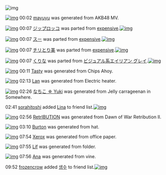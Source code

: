 ![img](http://gdrive-cdn.herokuapp.com/537b65a5bc09f0000721dda7/512px-barcode.png)

[![img](http://www.deviantsart.com/1dif51r.png)](http://www.barcodekanojo.com/kanojo/3192624/mayuyu) 00:02 [mayuyu](http://www.barcodekanojo.com/kanojo/3192624/mayuyu) was generated from AKB48 MV.

[![img](http://www.deviantsart.com/28p3t82.png)](http://www.barcodekanojo.com/kanojo/39170/%E3%82%B8%E3%83%83%E3%83%97%E3%83%AD%E3%83%83%E3%82%B3) 00:07 [ジップロッコ](http://www.barcodekanojo.com/kanojo/39170/%E3%82%B8%E3%83%83%E3%83%97%E3%83%AD%E3%83%83%E3%82%B3) was parted from [expensive](http://www.barcodekanojo.com/kanojo/39170/%E3%82%B8%E3%83%83%E3%83%97%E3%83%AD%E3%83%83%E3%82%B3).[![img](http://www.deviantsart.com/1s6rgc5.jpeg)](http://www.barcodekanojo.com/user/251588/expensive) 

[![img](http://www.deviantsart.com/1gcopfh.png)](http://www.barcodekanojo.com/kanojo/346391/%E3%82%B9%E3%83%BC) 00:07 [スー](http://www.barcodekanojo.com/kanojo/346391/%E3%82%B9%E3%83%BC) was parted from [expensive](http://www.barcodekanojo.com/kanojo/346391/%E3%82%B9%E3%83%BC).[![img](http://www.deviantsart.com/1s6rgc5.jpeg)](http://www.barcodekanojo.com/user/251588/expensive) 

[![img](http://www.deviantsart.com/1bpebb8.png)](http://www.barcodekanojo.com/kanojo/573653/%E3%83%81%E3%83%AA%E3%81%A8%E3%82%8A%E7%BE%8E) 00:07 [チリとり美](http://www.barcodekanojo.com/kanojo/573653/%E3%83%81%E3%83%AA%E3%81%A8%E3%82%8A%E7%BE%8E) was parted from [expensive](http://www.barcodekanojo.com/kanojo/573653/%E3%83%81%E3%83%AA%E3%81%A8%E3%82%8A%E7%BE%8E).[![img](http://www.deviantsart.com/1s6rgc5.jpeg)](http://www.barcodekanojo.com/user/251588/expensive) 

[![img](http://www.deviantsart.com/2paevai.png)](http://www.barcodekanojo.com/kanojo/3191611/%E3%81%8F%E3%82%8A%E3%81%AA) 00:07 [くりな](http://www.barcodekanojo.com/kanojo/3191611/%E3%81%8F%E3%82%8A%E3%81%AA) was parted from [ビジュアル系エイリアン グレイ](http://www.barcodekanojo.com/kanojo/3191611/%E3%81%8F%E3%82%8A%E3%81%AA).[![img](http://www.deviantsart.com/kj51e0.jpeg)](http://www.barcodekanojo.com/user/441/%E3%83%93%E3%82%B8%E3%83%A5%E3%82%A2%E3%83%AB%E7%B3%BB%E3%82%A8%E3%82%A4%E3%83%AA%E3%82%A2%E3%83%B3%20%E3%82%B0%E3%83%AC%E3%82%A4) 

[![img](http://www.deviantsart.com/2rveh4j.png)](http://www.barcodekanojo.com/kanojo/3192625/Tasty) 00:11 [Tasty](http://www.barcodekanojo.com/kanojo/3192625/Tasty) was generated from Chips Ahoy.

[![img](http://www.deviantsart.com/17m8vos.png)](http://www.barcodekanojo.com/kanojo/3192626/Lan) 02:13 [Lan](http://www.barcodekanojo.com/kanojo/3192626/Lan) was generated from Electric heater.

[![img](http://www.deviantsart.com/3qv6di9.png)](http://www.barcodekanojo.com/kanojo/3192627/%E3%81%AA%E3%81%A1%E3%81%93%20%E2%98%86%20Yuki) 02:26 [なちこ ☆ Yuki](http://www.barcodekanojo.com/kanojo/3192627/%E3%81%AA%E3%81%A1%E3%81%93%20%E2%98%86%20Yuki) was generated from Jelly carrageenan  in Somewhere.

02:41 [sorahitoshi](http://www.barcodekanojo.com/user/500119/sorahitoshi) added [Lina](http://www.barcodekanojo.com/kanojo/1201167/Lina) to friend list.[![img](http://www.deviantsart.com/1do2n0l.png)](http://www.barcodekanojo.com/kanojo/1201167/Lina) 

[![img](http://www.deviantsart.com/2rgjorl.png)](http://www.barcodekanojo.com/kanojo/3192628/RetrIBUTION) 02:56 [RetrIBUTION](http://www.barcodekanojo.com/kanojo/3192628/RetrIBUTION) was generated from Dawn of War Retribution II.

[![img](http://www.deviantsart.com/1ae553q.png)](http://www.barcodekanojo.com/kanojo/3192629/Burton) 03:10 [Burton](http://www.barcodekanojo.com/kanojo/3192629/Burton) was generated from hat.

[![img](http://www.deviantsart.com/mtg6u3.png)](http://www.barcodekanojo.com/kanojo/3192630/Xerox) 07:54 [Xerox](http://www.barcodekanojo.com/kanojo/3192630/Xerox) was generated from office paper.

[![img](http://www.deviantsart.com/155aglh.png)](http://www.barcodekanojo.com/kanojo/3192631/Lif) 07:55 [Lif](http://www.barcodekanojo.com/kanojo/3192631/Lif) was generated from folder.

[![img](http://www.deviantsart.com/1tsvm8g.png)](http://www.barcodekanojo.com/kanojo/3192632/Ana) 07:56 [Ana](http://www.barcodekanojo.com/kanojo/3192632/Ana) was generated from vine.

09:52 [frozencrow](http://www.barcodekanojo.com/user/500142/frozencrow) added [생수](http://www.barcodekanojo.com/kanojo/486700/%EC%83%9D%EC%88%98) to friend list.[![img](http://www.deviantsart.com/2uhsp7j.png)](http://www.barcodekanojo.com/kanojo/486700/%EC%83%9D%EC%88%98) 


